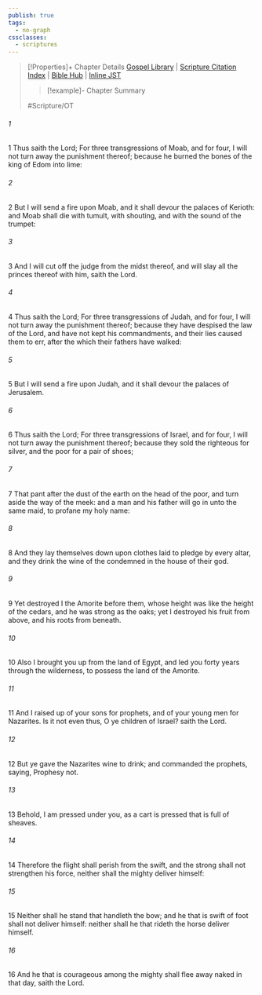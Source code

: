 ```yaml
---
publish: true
tags:
  - no-graph
cssclasses:
  - scriptures
---
```

>[!Properties]+ Chapter Details
>[Gospel Library](https://churchofjesuschrist.org/study/scriptures/ot/amos/2?lang=eng)    |    [Scripture Citation Index](https://scriptures.byu.edu/#08202::c08202)    |    [Bible Hub](https://biblehub.com/amos/2.htm)    |    [Inline JST](https://scripturetoolbox.com/html/ic/Amos/2.html)
>>[!example]- Chapter Summary
>> 
> 
>
>#Scripture/OT
###### 1
1 Thus saith the Lord; For three transgressions of Moab, and for four, I will not turn away the punishment thereof; because he burned the bones of the king of Edom into lime:
###### 2
2 But I will send a fire upon Moab, and it shall devour the palaces of Kerioth: and Moab shall die with tumult, with shouting, and with the sound of the trumpet:
###### 3
3 And I will cut off the judge from the midst thereof, and will slay all the princes thereof with him, saith the Lord.
###### 4
4 Thus saith the Lord; For three transgressions of Judah, and for four, I will not turn away the punishment thereof; because they have despised the law of the Lord, and have not kept his commandments, and their lies caused them to err, after the which their fathers have walked:
###### 5
5 But I will send a fire upon Judah, and it shall devour the palaces of Jerusalem.
###### 6
6 Thus saith the Lord; For three transgressions of Israel, and for four, I will not turn away the punishment thereof; because they sold the righteous for silver, and the poor for a pair of shoes;
###### 7
7 That pant after the dust of the earth on the head of the poor, and turn aside the way of the meek: and a man and his father will go in unto the same maid, to profane my holy name:
###### 8
8 And they lay themselves down upon clothes laid to pledge by every altar, and they drink the wine of the condemned in the house of their god.
###### 9
9 Yet destroyed I the Amorite before them, whose height was like the height of the cedars, and he was strong as the oaks; yet I destroyed his fruit from above, and his roots from beneath.
###### 10
10 Also I brought you up from the land of Egypt, and led you forty years through the wilderness, to possess the land of the Amorite.
###### 11
11 And I raised up of your sons for prophets, and of your young men for Nazarites. Is it not even thus, O ye children of Israel? saith the Lord.
###### 12
12 But ye gave the Nazarites wine to drink; and commanded the prophets, saying, Prophesy not.
###### 13
13 Behold, I am pressed under you, as a cart is pressed that is full of sheaves.
###### 14
14 Therefore the flight shall perish from the swift, and the strong shall not strengthen his force, neither shall the mighty deliver himself:
###### 15
15 Neither shall he stand that handleth the bow; and he that is swift of foot shall not deliver himself: neither shall he that rideth the horse deliver himself.
###### 16
16 And he that is courageous among the mighty shall flee away naked in that day, saith the Lord.
